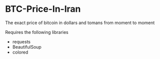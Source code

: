 # BTC-Price-In-Iran
The exact price of bitcoin in dollars and tomans from moment to moment

Requires the following libraries
<ul>
  <li>requests</li>
  <li>BeautifulSoup</li>
  <li>colored</li>
</ul>
